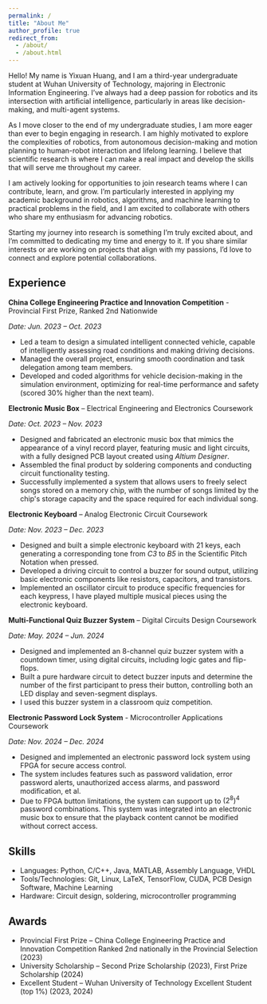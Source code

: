 ```yaml
---
permalink: /
title: "About Me"
author_profile: true
redirect_from: 
  - /about/
  - /about.html
---
```


Hello! My name is Yixuan Huang, and I am a third-year undergraduate student at Wuhan University of Technology, majoring in Electronic Information Engineering. I’ve always had a deep passion for robotics and its intersection with artificial intelligence, particularly in areas like decision-making, and multi-agent systems.

As I move closer to the end of my undergraduate studies, I am more eager than ever to begin engaging in research. I am highly motivated to explore the complexities of robotics, from autonomous decision-making and motion planning to human-robot interaction and lifelong learning. I believe that scientific research is where I can make a real impact and develop the skills that will serve me throughout my career.

I am actively looking for opportunities to join research teams where I can contribute, learn, and grow. I’m particularly interested in applying my academic background in robotics, algorithms, and machine learning to practical problems in the field, and I am excited to collaborate with others who share my enthusiasm for advancing robotics.

Starting my journey into research is something I’m truly excited about, and I’m committed to dedicating my time and energy to it. If you share similar interests or are working on projects that align with my passions, I’d love to connect and explore potential collaborations.

## Experience

**China College Engineering Practice and Innovation Competition** - Provincial First Prize, Ranked 2nd Nationwide

*Date: Jun. 2023 – Oct. 2023*

- Led a team to design a simulated intelligent connected vehicle, capable of intelligently assessing road conditions and making driving decisions.
- Managed the overall project, ensuring smooth coordination and task delegation among team members.
- Developed and coded algorithms for vehicle decision-making in the simulation environment, optimizing for real-time performance and safety (scored 30% higher than the next team).

**Electronic Music Box** – Electrical Engineering and Electronics Coursework

*Date: Oct. 2023 – Nov. 2023*

- Designed and fabricated an electronic music box that mimics the appearance of a vinyl record player, featuring music and light circuits, with a fully designed PCB layout created using *Altium Designer*.
- Assembled the final product by soldering components and conducting circuit functionality testing.
- Successfully implemented a system that allows users to freely select songs stored on a memory chip, with the number of songs limited by the chip's storage capacity and the space required for each individual song.

**Electronic Keyboard** – Analog Electronic Circuit Coursework

*Date: Nov. 2023 – Dec. 2023*

- Designed and built a simple electronic keyboard with 21 keys, each generating a corresponding tone from *C3* to *B5* in the Scientific Pitch Notation when pressed.
- Developed a driving circuit to control a buzzer for sound output, utilizing basic electronic components like resistors, capacitors, and transistors.
- Implemented an oscillator circuit to produce specific frequencies for each keypress, I have played multiple musical pieces using the electronic keyboard.

**Multi-Functional Quiz Buzzer System** – Digital Circuits Design Coursework

*Date: May. 2024 – Jun. 2024*

- Designed and implemented an 8-channel quiz buzzer system with a countdown timer, using digital circuits, including logic gates and flip-flops.
- Built a pure hardware circuit to detect buzzer inputs and determine the number of the first participant to press their button, controlling both an LED display and seven-segment displays.
- I used this buzzer system in a classroom quiz competition.

**Electronic Password Lock System** - Microcontroller Applications Coursework

*Date: Nov. 2024 – Dec. 2024*

- Designed and implemented an electronic password lock system using FPGA for secure access control.
- The system includes features such as password validation, error password alerts, unauthorized access alarms, and password modification, et al.
- Due to FPGA button limitations, the system can support up to $(2^8)^4$ password combinations. This system was integrated into an electronic music box to ensure that the playback content cannot be modified without correct access.

## Skills

- Languages: Python, C/C++, Java, MATLAB, Assembly Language, VHDL
- Tools/Technologies: Git, Linux, LaTeX, TensorFlow, CUDA, PCB Design Software, Machine Learning
- Hardware: Circuit design, soldering, microcontroller programming

## Awards

- Provincial First Prize – China College Engineering Practice and Innovation Competition Ranked 2nd nationally in the Provincial Selection (2023)
- University Scholarship – Second Prize Scholarship (2023), First Prize Scholarship (2024)
- Excellent Student – Wuhan University of Technology Excellent Student (top 1%) (2023, 2024)
